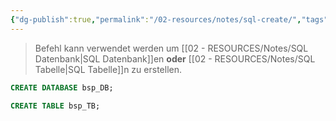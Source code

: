 ```yaml
---
{"dg-publish":true,"permalink":"/02-resources/notes/sql-create/","tags":["informatik/code/SQL","informatik/datenbank"],"noteIcon":"","updated":"2025-10-29T12:59:10.437+01:00"}
---
```


>Befehl kann verwendet werden um [[02 - RESOURCES/Notes/SQL Datenbank\|SQL Datenbank]]en **oder** [[02 - RESOURCES/Notes/SQL Tabelle\|SQL Tabelle]]n zu erstellen.

```sql
CREATE DATABASE bsp_DB;
```

```sql
CREATE TABLE bsp_TB;
```